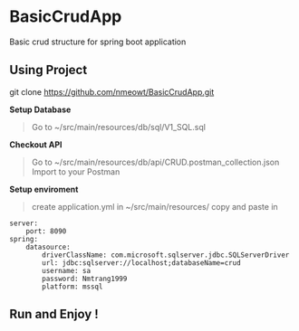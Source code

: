 # BasicCrudApp
Basic crud structure for spring boot application

## Using Project

git clone https://github.com/nmeowt/BasicCrudApp.git

**Setup Database**
> Go to ~/src/main/resources/db/sql/V1_SQL.sql

**Checkout API**
> Go to ~/src/main/resources/db/api/CRUD.postman_collection.json
> Import to your Postman

**Setup enviroment**
> create application.yml in ~/src/main/resources/
> copy and paste in
  
	server:
	    port: 8090
	spring:
	    datasource:
	        driverClassName: com.microsoft.sqlserver.jdbc.SQLServerDriver
	        url: jdbc:sqlserver://localhost;databaseName=crud
	        username: sa
	        password: Nmtrang1999
	        platform: mssql
## Run and Enjoy !
